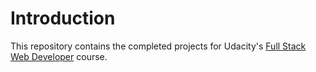 # Introduction

This repository contains the completed projects for Udacity's 
[Full Stack Web Developer](https://github.com/cartercarlson/Full-Stack/new/master?readme=1)
course.
